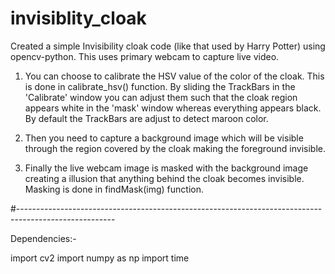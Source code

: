 # invisiblity_cloak
Created a simple Invisibility cloak code (like that used by Harry Potter) using opencv-python. This uses primary webcam to capture live video.

1. You can choose to calibrate the HSV value of the color of the cloak. This is done in calibrate_hsv() function. By sliding the TrackBars in the 'Calibrate' window you can adjust them such that the cloak region appears white in the 'mask' window whereas everything appears black. By default the TrackBars are adjust to detect maroon color.

2. Then you need to capture a background image which will be visible through the region covered by the cloak making the foreground invisible.

3. Finally the live webcam image is masked with the background image creating a illusion that anything behind the cloak becomes invisible. Masking is done in findMask(img) function.

#------------------------------------------------------------------------------------------------------

Dependencies:-

import cv2
import numpy as np
import time

